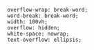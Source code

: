     overflow-wrap: break-word;
    word-break: break-word;
    width: 100vh;
    overflow: hidden;
    white-space: nowrap;
    text-overflow: ellipsis;